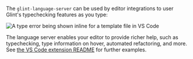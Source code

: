The `glint-language-server` can be used by editor integrations to user Glint's typechecking features as you type:

![A type error being shown inline for a template file in VS Code](https://user-images.githubusercontent.com/108688/111076679-995c2300-84ed-11eb-934a-3a29f21be89a.png)

The language server enables your editor to provide richer help, such as typechecking, type information on hover, automated refactoring, and more. See [the VS Code extension README](https://github.com/typed-ember/glint/tree/main/packages/vscode) for further examples.